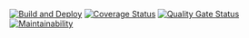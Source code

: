 [![Build and Deploy](https://github.com/codetaskmaster/user-auth-system/actions/workflows/main.yaml/badge.svg?branch=main)](https://github.com/codetaskmaster/user-auth-system/actions/workflows/main.yaml)
[![Coverage Status](https://coveralls.io/repos/github/codetaskmaster/user-auth-system/badge.svg)](https://coveralls.io/github/codetaskmaster/user-auth-system)
[![Quality Gate Status](https://sonarcloud.io/api/project_badges/measure?project=codetaskmaster_user-auth-system&metric=alert_status)](https://sonarcloud.io/summary/new_code?id=maxwelbarno_user-auth-system)
[![Maintainability](https://api.codeclimate.com/v1/badges/3e0cb305a16630b03c30/maintainability)](https://codeclimate.com/github/maxwelbarno/user-auth-system/maintainability)
